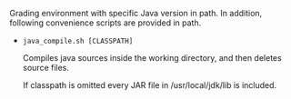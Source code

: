 Grading environment with specific Java version in path.
In addition, following convenience scripts are provided in path.

* `java_compile.sh [CLASSPATH]`

    Compiles java sources inside the working directory,
    and then deletes source files.

    If classpath is omitted every JAR file in
    /usr/local/jdk/lib is included.
